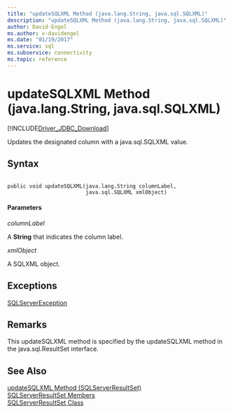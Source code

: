 ```yaml
---
title: "updateSQLXML Method (java.lang.String, java.sql.SQLXML)"
description: "updateSQLXML Method (java.lang.String, java.sql.SQLXML)"
author: David-Engel
ms.author: v-davidengel
ms.date: "01/19/2017"
ms.service: sql
ms.subservice: connectivity
ms.topic: reference
---
```

# updateSQLXML Method (java.lang.String, java.sql.SQLXML)
[!INCLUDE[Driver_JDBC_Download](../../../includes/driver_jdbc_download.md)]

  Updates the designated column with a java.sql.SQLXML value.  
  
## Syntax  
  
```  
  
public void updateSQLXML(java.lang.String columnLabel,  
                         java.sql.SQLXML xmlObject)  
```  
  
#### Parameters  
 *columnLabel*  
  
 A **String** that indicates the column label.  
  
 *xmlObject*  
  
 A SQLXML object.  
  
## Exceptions  
 [SQLServerException](../../../connect/jdbc/reference/sqlserverexception-class.md)  
  
## Remarks  
 This updateSQLXML method is specified by the updateSQLXML method in the java.sql.ResultSet interface.  
  
## See Also  
 [updateSQLXML Method &#40;SQLServerResultSet&#41;](../../../connect/jdbc/reference/updatesqlxml-method-sqlserverresultset.md)   
 [SQLServerResultSet Members](../../../connect/jdbc/reference/sqlserverresultset-members.md)   
 [SQLServerResultSet Class](../../../connect/jdbc/reference/sqlserverresultset-class.md)  
  
  
